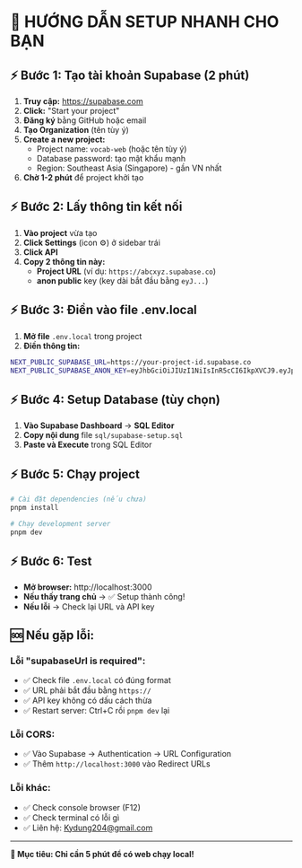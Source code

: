 # 🚀 HƯỚNG DẪN SETUP NHANH CHO BẠN

## ⚡ Bước 1: Tạo tài khoản Supabase (2 phút)

1. **Truy cập:** https://supabase.com
2. **Click:** "Start your project"
3. **Đăng ký** bằng GitHub hoặc email
4. **Tạo Organization** (tên tùy ý)
5. **Create a new project:**
   - Project name: `vocab-web` (hoặc tên tùy ý)
   - Database password: tạo mật khẩu mạnh
   - Region: Southeast Asia (Singapore) - gần VN nhất
6. **Chờ 1-2 phút** để project khởi tạo

## ⚡ Bước 2: Lấy thông tin kết nối

1. **Vào project** vừa tạo
2. **Click Settings** (icon ⚙️) ở sidebar trái
3. **Click API**
4. **Copy 2 thông tin này:**
   - **Project URL** (ví dụ: `https://abcxyz.supabase.co`)
   - **anon public** key (key dài bắt đầu bằng `eyJ...`)

## ⚡ Bước 3: Điền vào file .env.local

1. **Mở file** `.env.local` trong project
2. **Điền thông tin:**

```bash
NEXT_PUBLIC_SUPABASE_URL=https://your-project-id.supabase.co
NEXT_PUBLIC_SUPABASE_ANON_KEY=eyJhbGciOiJIUzI1NiIsInR5cCI6IkpXVCJ9.eyJpc3MiOiJzdXBhYmFzZSIsInJlZiI6...
```

## ⚡ Bước 4: Setup Database (tùy chọn)

1. **Vào Supabase Dashboard** → **SQL Editor**
2. **Copy nội dung** file `sql/supabase-setup.sql`
3. **Paste và Execute** trong SQL Editor

## ⚡ Bước 5: Chạy project

```bash
# Cài đặt dependencies (nếu chưa)
pnpm install

# Chạy development server
pnpm dev
```

## ⚡ Bước 6: Test

- **Mở browser:** http://localhost:3000
- **Nếu thấy trang chủ** → ✅ Setup thành công!
- **Nếu lỗi** → Check lại URL và API key

## 🆘 Nếu gặp lỗi:

### Lỗi "supabaseUrl is required":

- ✅ Check file `.env.local` có đúng format
- ✅ URL phải bắt đầu bằng `https://`
- ✅ API key không có dấu cách thừa
- ✅ Restart server: Ctrl+C rồi `pnpm dev` lại

### Lỗi CORS:

- ✅ Vào Supabase → Authentication → URL Configuration
- ✅ Thêm `http://localhost:3000` vào Redirect URLs

### Lỗi khác:

- ✅ Check console browser (F12)
- ✅ Check terminal có lỗi gì
- ✅ Liên hệ: Kydung204@gmail.com

---

**🎯 Mục tiêu: Chỉ cần 5 phút để có web chạy local!**
